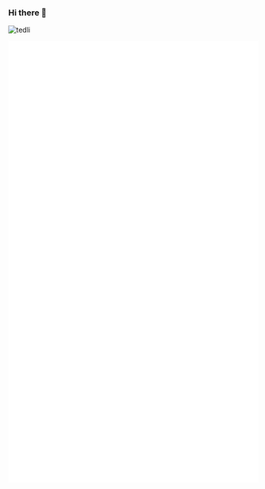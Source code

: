 ### Hi there 👋

<!--
**tedli/tedli** is a ✨ _special_ ✨ repository because its `README.md` (this file) appears on your GitHub profile.

Here are some ideas to get you started:

- 🔭 I’m currently working on ...
- 🌱 I’m currently learning ...
- 👯 I’m looking to collaborate on ...
- 🤔 I’m looking for help with ...
- 💬 Ask me about ...
- 📫 How to reach me: ...
- 😄 Pronouns: ...
- ⚡ Fun fact: ...
-->

<!--

<table border="0">
 <tr>
   <td><a href="tedli.svg"><img src="tedli.svg" alt="Metrics"></img></a></td>
   <td><a href="https://github.com/anuraghazra/github-readme-stats"><img src="https://github-readme-stats.vercel.app/api?username=tedli" alt="Anurag's GitHub stats"/></a></td>
 </tr>
</table>

-->

![tedli](https://github-readme-stats.vercel.app/api?username=tedli)


![tedli](github-metrics.svg)
